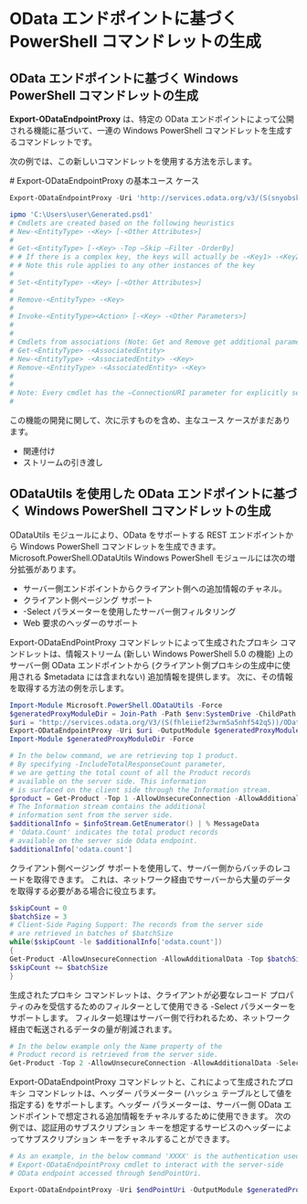 # <a name="generate-powershell-cmdlets-based-on-odata-endpoint"></a>OData エンドポイントに基づく PowerShell コマンドレットの生成
<a name="generate-windows-powershell-cmdlets-based-on-an-odata-endpoint"></a>OData エンドポイントに基づく Windows PowerShell コマンドレットの生成
--------------------------------------------------------------

**Export-ODataEndpointProxy** は、特定の OData エンドポイントによって公開される機能に基づいて、一連の Windows PowerShell コマンドレットを生成するコマンドレットです。

次の例では、この新しいコマンドレットを使用する方法を示します。

\# Export-ODataEndpointProxy の基本ユース ケース

```powershell
Export-ODataEndpointProxy -Uri 'http://services.odata.org/v3/(S(snyobsk1hhutkb2yulwldgf1))/odata/odata.svc' -OutputModule C:\Users\user\Generated.psd1

ipmo 'C:\Users\user\Generated.psd1'
# Cmdlets are created based on the following heuristics
# New-<EntityType> -<Key> [-<Other Attributes>]
#
# Get-<EntityType> [-<Key> -Top –Skip –Filter -OrderBy]
# # If there is a complex key, the keys will actually be -<Key1> -<Key2>…
# # Note this rule applies to any other instances of the key
#
# Set-<EntityType> -<Key> [-<Other Attributes>]
#
# Remove-<EntityType> -<Key>
#
# Invoke-<EntityType><Action> [-<Key> -<Other Parameters>]
#
#
# Cmdlets from associations (Note: Get and Remove get additional parameter sets)
# Get-<EntityType> -<AssociatedEntity>
# New-<EntityType> -<AssociatedEntity> -<Key>
# Remove-<EntityType> -<AssociatedEntity> -<Key>
#
#
# Note: Every cmdlet has the –ConnectionURI parameter for explicitly setting the URI of the endpoint. This normally uses the same address that you gave the Export-ODataEndpointProxy cmdlet, but can be overridden in this fashion for the sake of similar endpoints.
#
```

この機能の開発に関して、次に示すものを含め、主なユース ケースがまだあります。
-   関連付け
-   ストリームの引き渡し

<a name="generate-windows-powershell-cmdlets-based-on-an-odata-endpoint-with-odatautils"></a>ODataUtils を使用した OData エンドポイントに基づく Windows PowerShell コマンドレットの生成
------------------------------------------------------------------------------
ODataUtils モジュールにより、OData をサポートする REST エンドポイントから Windows PowerShell コマンドレットを生成できます。 Microsoft.PowerShell.ODataUtils Windows PowerShell モジュールには次の増分拡張があります。
-   サーバー側エンドポイントからクライアント側への追加情報のチャネル。
-   クライアント側ページング サポート
-   -Select パラメーターを使用したサーバー側フィルタリング
-   Web 要求のヘッダーのサポート

Export-ODataEndPointProxy コマンドレットによって生成されたプロキシ コマンドレットは、情報ストリーム (新しい Windows PowerShell 5.0 の機能) 上のサーバー側 OData エンドポイントから (クライアント側プロキシの生成中に使用される $metadata には含まれない) 追加情報を提供します。 次に、その情報を取得する方法の例を示します。
```powershell
Import-Module Microsoft.PowerShell.ODataUtils -Force
$generatedProxyModuleDir = Join-Path -Path $env:SystemDrive -ChildPath 'ODataDemoProxy'
$uri = "http://services.odata.org/V3/(S(fhleiief23wrm5a5nhf542q5))/OData/OData.svc/"
Export-ODataEndpointProxy -Uri $uri -OutputModule $generatedProxyModuleDir -Force -AllowUnSecureConnection -Verbose -AllowClobber
Import-Module $generatedProxyModuleDir -Force

# In the below command, we are retrieving top 1 product.
# By specifying -IncludeTotalResponseCount parameter,
# we are getting the total count of all the Product records
# available on the server side. This information
# is surfaced on the client side through the Information stream.
$product = Get-Product -Top 1 -AllowUnsecureConnection -AllowAdditionalData -IncludeTotalResponseCount -InformationVariable infoStream
# The Information stream contains the additional
# information sent from the server side.
$additionalInfo = $infoStream.GetEnumerator() | % MessageData
# 'Odata.Count' indicates the total product records
# available on the server side Odata endpoint.
$additionalInfo['odata.count']
```

クライアント側ページング サポートを使用して、サーバー側からバッチのレコードを取得できます。 これは、ネットワーク経由でサーバーから大量のデータを取得する必要がある場合に役立ちます。
```powershell
$skipCount = 0
$batchSize = 3
# Client-Side Paging Support: The records from the server side
# are retrieved in batches of $batchSize
while($skipCount -le $additionalInfo['odata.count'])
{
Get-Product -AllowUnsecureConnection -AllowAdditionalData -Top $batchSize -Skip $skipCount
$skipCount += $batchSize
}
```

生成されたプロキシ コマンドレットは、クライアントが必要なレコード プロパティのみを受信するためのフィルターとして使用できる -Select パラメーターをサポートします。 フィルター処理はサーバー側で行われるため、ネットワーク経由で転送されるデータの量が削減されます。
```powershell
# In the below example only the Name property of the
# Product record is retrieved from the server side.
Get-Product -Top 2 -AllowUnsecureConnection -AllowAdditionalData -Select Name
```

Export-ODataEndpointProxy コマンドレットと、これによって生成されたプロキシ コマンドレットは、ヘッダー パラメーター (ハッシュ テーブルとして値を指定する) をサポートします。ヘッダー パラメーターは、サーバー側 OData エンドポイントで想定される追加情報をチャネルするために使用できます。 次の例では、認証用のサブスクリプション キーを想定するサービスのヘッダーによってサブスクリプション キーをチャネルすることができます。
```powershell
# As an example, in the below command 'XXXX' is the authentication used by the
# Export-ODataEndpointProxy cmdlet to interact with the server-side
# OData endpoint accessed through $endPointUri.

Export-ODataEndpointProxy -Uri $endPointUri -OutputModule $generatedProxyModuleDir -Force -AllowUnSecureConnection -Verbose -Headers @{'subscription-key'='XXXX'}
```
